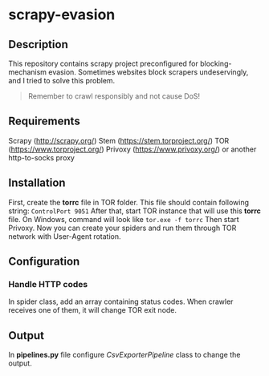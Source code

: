 # scrapy-evasion
## Description
This repository contains scrapy project preconfigured for blocking-mechanism evasion. Sometimes websites block scrapers undeservingly, and I tried to solve this problem.
>Remember to crawl responsibly and not cause DoS!

## Requirements
Scrapy (http://scrapy.org/)
Stem (https://stem.torproject.org/)
TOR (https://www.torproject.org/)
Privoxy (https://www.privoxy.org/) or another http-to-socks proxy
## Installation
First, create the **torrc** file in TOR folder. This file should contain following string:
`ControlPort 9051`
After that, start TOR instance that will use this **torrc** file. On Windows, command will look like `tor.exe -f torrc`
Then start Privoxy.
Now you can create your spiders and run them through TOR network with User-Agent rotation.
## Configuration
### Handle HTTP codes
In spider class, add an array containing status codes. When crawler receives one of them, it will change TOR exit node.
## Output
In **pipelines.py** file configure _CsvExporterPipeline_ class to change the output.
